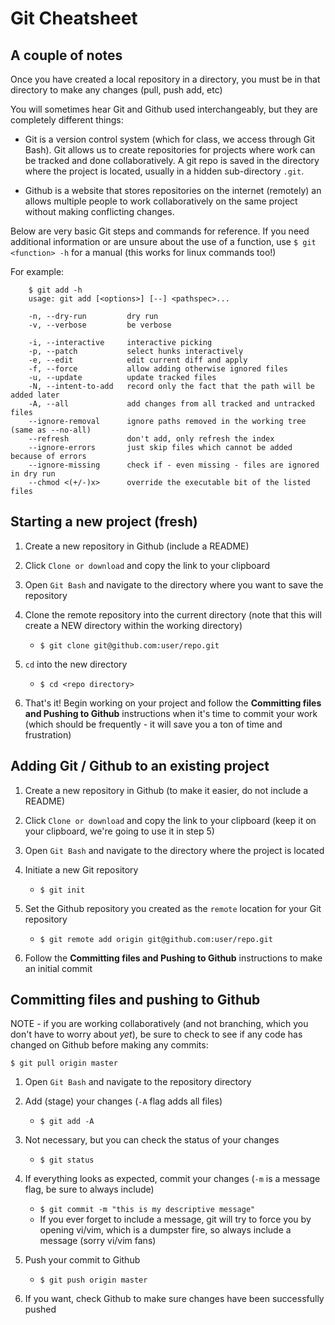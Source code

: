 # Git Cheatsheet

## A couple of notes

Once you have created a local repository in a directory, you must be in that directory to make any changes (pull, push add, etc)

You will sometimes hear Git and Github used interchangeably, but they are completely different things:

   * Git is a version control system (which for class, we access through Git Bash). Git allows us to create repositories for projects where work can be tracked and done collaboratively. A git repo is saved in the directory where the project is located, usually in a hidden sub-directory ```.git```.

   * Github is a website that stores repositories on the internet (remotely) an allows multiple people to work collaboratively on the same project without making conflicting changes.

Below are very basic Git steps and commands for reference. If you need additional information or are unsure about the use of a function, use ``$ git <function> -h`` for a manual (this works for linux commands too!)

For example:

```
    $ git add -h
    usage: git add [<options>] [--] <pathspec>...

    -n, --dry-run         dry run
    -v, --verbose         be verbose

    -i, --interactive     interactive picking
    -p, --patch           select hunks interactively
    -e, --edit            edit current diff and apply
    -f, --force           allow adding otherwise ignored files
    -u, --update          update tracked files
    -N, --intent-to-add   record only the fact that the path will be added later
    -A, --all             add changes from all tracked and untracked files
    --ignore-removal      ignore paths removed in the working tree (same as --no-all)
    --refresh             don't add, only refresh the index
    --ignore-errors       just skip files which cannot be added because of errors
    --ignore-missing      check if - even missing - files are ignored in dry run
    --chmod <(+/-)x>      override the executable bit of the listed files
```
 
## Starting a new project (fresh)

1. Create a new repository in Github (include a README)

2. Click ```Clone or download``` and copy the link to your clipboard

3. Open `Git Bash` and navigate to the directory where you want to save the repository

4. Clone the remote repository into the current directory (note that this will create a NEW directory within the working directory)
    * ```$ git clone git@github.com:user/repo.git```

5. `cd` into the new directory
    * ```$ cd <repo directory>```
  
6. That's it! Begin working on your project and follow the **Committing files and Pushing to Github** instructions when it's time to commit your work (which should be frequently - it will save you a ton of time and frustration)

## Adding Git / Github to an existing project

1. Create a new repository in Github (to make it easier, do not include a README)

2. Click ```Clone or download``` and copy the link to your clipboard (keep it on your clipboard, we're going to use it in step 5)

3. Open ```Git Bash``` and navigate to the directory where the project is located

4. Initiate a new Git repository
    * ```$ git init```

5. Set the Github repository you created as the ```remote``` location for your Git repository
    * ```$ git remote add origin git@github.com:user/repo.git```
    
6. Follow the **Committing files and Pushing to Github** instructions to make an initial commit

## Committing files and pushing to Github

NOTE - if you are working collaboratively (and not branching, which you don't have to worry about *yet*), be sure to check to see if any code has changed on Github before making any commits:

  ```$ git pull origin master```

1. Open `Git Bash` and navigate to the repository directory

2. Add (stage) your changes (`-A` flag adds all files)
    * ```$ git add -A```

3. Not necessary, but you can check the status of your changes
    * ```$ git status```

4. If everything looks as expected, commit your changes (`-m` is a message flag, be sure to always include)
    * ```$ git commit -m "this is my descriptive message"```
    * If you ever forget to include a message, git will try to force you by opening vi/vim, which is a dumpster fire, so always include a message (sorry vi/vim fans)

5. Push your commit to Github
    * ```$ git push origin master```
  
6. If you want, check Github to make sure changes have been successfully pushed
  
